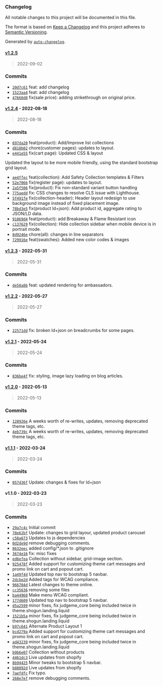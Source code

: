 ### Changelog

All notable changes to this project will be documented in this file.

The format is based on [Keep a Changelog](https://keepachangelog.com/en/1.0.0/)
and this project adheres to [Semantic Versioning](https://semver.org/spec/v2.0.0.html).

Generated by [`auto-changelog`](https://github.com/CookPete/auto-changelog).

#### [v1.2.5](https://github.com/UtahGooner/standard-2021/compare/v1.2.4...v1.2.5)

> 2022-09-02

### Commits

- [`20d7c61`](https://github.com/UtahGooner/standard-2021/commit/20d7c61c3362de13a996c5051dde9cd6ef7a80ee)  feat: add changelog
- [`1523aa4`](https://github.com/UtahGooner/standard-2021/commit/1523aa4a8dc8f1c6be99e418718f3bf4621ef326)  feat: add changelog
- [`47660d0`](https://github.com/UtahGooner/standard-2021/commit/47660d0ef186f5c9f72ca6fe97c76cb479b58c00)  fix(sale price): adding strikethrough on original price.

#### [v1.2.4](https://github.com/UtahGooner/standard-2021/compare/v1.2.3...v1.2.4) - 2022-08-18

> 2022-08-18

### Commits

- [`697da20`](https://github.com/UtahGooner/standard-2021/commit/697da2074ae0410451b455f9367f48fe84380d2a)  feat(product): Add/Improve list collections
- [`d818b02`](https://github.com/UtahGooner/standard-2021/commit/d818b0219a35ba3731d73050031693d240c2c8aa)  chore(customer pages): updates to layout.
- [`e441e55`](https://github.com/UtahGooner/standard-2021/commit/e441e5557a79129c09066aac2c7e57714e9a2b13)  fix(cart page): Updated CSS & layout

Updated the layout to be more mobile friendly, using the standard bootstrap grid layout.
- [`ae4ffec`](https://github.com/UtahGooner/standard-2021/commit/ae4ffecd71c9a70c9c96a0c0c8de0f71feacc7dd)  feat(collection): Add Safety Collection templates & Filters
- [`52e706b`](https://github.com/UtahGooner/standard-2021/commit/52e706bbc9735085d82106302b65dcbff283426e)  fix(register page): updates to layout.
- [`2a5f506`](https://github.com/UtahGooner/standard-2021/commit/2a5f506faba0c973fbde7618a4ce719766f48390)  fix(product): Fix non-standard variant button handling
- [`775aedd`](https://github.com/UtahGooner/standard-2021/commit/775aedd2036745620254ca8e262ffb16b8cdd1c4)  fix: CSS changes to resolve CLS issue with Lighthouse.
- [`5f491fe`](https://github.com/UtahGooner/standard-2021/commit/5f491fe6c177fc18b2598cb5d285de8728cead05)  fix(collection-header): Header layout redesign to use background image instead of fixed placement image.
- [`78bd3e5`](https://github.com/UtahGooner/standard-2021/commit/78bd3e5dccbe710ff9ac5ab45fcc945dbc668abd)  fix(product ld+json): Add product id, aggregate rating to JSON/LD data.
- [`91869d4`](https://github.com/UtahGooner/standard-2021/commit/91869d4d6003236163c30cca023e80e6fc499015)  feat(product): add Breakaway & Flame Resistant icon
- [`c137629`](https://github.com/UtahGooner/standard-2021/commit/c1376294b2b08995fc589cfb52690aaa2c43638d)  fix(collection): Hide collection sidebar when mobile device is in portrait mode.
- [`8d9246e`](https://github.com/UtahGooner/standard-2021/commit/8d9246eb91c0b205799d99e18eb696f7d805f15c)  chore(all): changes in line separators
- [`729916e`](https://github.com/UtahGooner/standard-2021/commit/729916eb3bbd518ffcf248d3809f1ecb9467d6b7)  feat(swatches): Added new color codes & images

#### [v1.2.3](https://github.com/UtahGooner/standard-2021/compare/v1.2.2...v1.2.3) - 2022-05-31

> 2022-05-31

### Commits

- [`de58a8b`](https://github.com/UtahGooner/standard-2021/commit/de58a8ba00c18875e5492fade8dfa4f77cec693e)  feat: updated rendering for ambassadors.

#### [v1.2.2](https://github.com/UtahGooner/standard-2021/compare/v1.2.1...v1.2.2) - 2022-05-27

> 2022-05-27

### Commits

- [`22571dd`](https://github.com/UtahGooner/standard-2021/commit/22571dd8dea4aca86d83570c3f45baf713412b61)  fix: broken ld+json on breadcrumbs for some pages.

#### [v1.2.1](https://github.com/UtahGooner/standard-2021/compare/v1.2.0...v1.2.1) - 2022-05-24

> 2022-05-24

### Commits

- [`836be4f`](https://github.com/UtahGooner/standard-2021/commit/836be4f8bbfb002f6c534573227459a5068c1974)  fix: styling, image lazy loading on blog articles.

#### [v1.2.0](https://github.com/UtahGooner/standard-2021/compare/v1.1.1...v1.2.0) - 2022-05-13

> 2022-05-13

### Commits

- [`128926e`](https://github.com/UtahGooner/standard-2021/commit/128926e2b79f1615b0731c72493a6b5b2aa51c82)  A weeks worth of re-writes, updates, removing deprecated theme tags, etc.
- [`4eb739c`](https://github.com/UtahGooner/standard-2021/commit/4eb739cc165c943ff11296ab7d943e70a990b9ca)  A weeks worth of re-writes, updates, removing deprecated theme tags, etc.

#### [v1.1.1](https://github.com/UtahGooner/standard-2021/compare/v1.1.0...v1.1.1) - 2022-03-24

> 2022-03-24

### Commits

- [`057d36f`](https://github.com/UtahGooner/standard-2021/commit/057d36f578dbdde9540746620e494ceed6175651)  Update: changes & fixes for ld+json

#### v1.1.0 - 2022-03-23

> 2022-03-23

### Commits

- [`29a7c4c`](https://github.com/UtahGooner/standard-2021/commit/29a7c4cd5d88e22edd4939a6665971228ef5d72f)  Initial commit
- [`78e62bf`](https://github.com/UtahGooner/standard-2021/commit/78e62bf77f88b7d8619052e9846b371f344c3e7f)  Update: changes to grid layour, updated product carousel
- [`c58a673`](https://github.com/UtahGooner/standard-2021/commit/c58a673d2ed9fea528ba40970f25e44e18571251)  Updates to js dependencies
- [`0d2de9d`](https://github.com/UtahGooner/standard-2021/commit/0d2de9dfc8f119408ce02199b98676d6af18caa1)  remove debugging comments.
- [`8632eec`](https://github.com/UtahGooner/standard-2021/commit/8632eec27f922e00a1740966519549f1b28de6f7)  added config/*.json to .gitignore
- [`3674e16`](https://github.com/UtahGooner/standard-2021/commit/3674e16ccba014450e8c9dd3d3b84310d22e15d7)  fix: misc fixes
- [`ed6efea`](https://github.com/UtahGooner/standard-2021/commit/ed6efea7341baa68fa48ff948e1389601c3ea35d)  Collection without sidebar, grid-image section.
- [`925478f`](https://github.com/UtahGooner/standard-2021/commit/925478f4eb08d1e26a1d878f22772a88a61c8159)  Added support for customizing theme cart messages and promo link on cart and popout cart.
- [`1a49f4d`](https://github.com/UtahGooner/standard-2021/commit/1a49f4d808122b8d34b3e47abe6ad7e9454901ae)  Updated top nav to bootstrap 5 navbar.
- [`2dcbe2d`](https://github.com/UtahGooner/standard-2021/commit/2dcbe2d4ebebfa88b866be54cd5102554067ab8d)  Added tags for WCAG compliance.
- [`966704d`](https://github.com/UtahGooner/standard-2021/commit/966704d68cea4df16c691c1bf330e9e102c974bf)  Latest changes to theme online.
- [`cc35636`](https://github.com/UtahGooner/standard-2021/commit/cc3563654fe694e835df9492ab63c6c9a887bb65)  removing some files
- [`ba44968`](https://github.com/UtahGooner/standard-2021/commit/ba44968db1fe2e931d3679c4bbfad3e14a441632)  Make menu WCAG compliant.
- [`177d609`](https://github.com/UtahGooner/standard-2021/commit/177d60983a2ad7ac44c113db736b024a3eed569a)  Updated top nav to bootstrap 5 navbar.
- [`d5a2599`](https://github.com/UtahGooner/standard-2021/commit/d5a2599c1c3660a4a8206f873cb3d39db03d017c)  minor fixes, fix judgeme_core being included twice in theme.shogun.landing.liquid
- [`1521b5a`](https://github.com/UtahGooner/standard-2021/commit/1521b5ae8ecfb309826f2a1d4fe3e3de0c9de799)  minor fixes, fix judgeme_core being included twice in theme.shogun.landing.liquid
- [`b97c641`](https://github.com/UtahGooner/standard-2021/commit/b97c641a5b83f1cb3a5d6591d05b63fc3b20e70b)  Alternate Product Layout 1
- [`bcd279a`](https://github.com/UtahGooner/standard-2021/commit/bcd279af26de71536ae5afe69b66c3576842a709)  Added support for customizing theme cart messages and promo link on cart and popout cart.
- [`ad43239`](https://github.com/UtahGooner/standard-2021/commit/ad432397a9700005ca15f0d7689098e90dcdb02f)  minor fixes, fix judgeme_core being included twice in theme.shogun.landing.liquid
- [`b9b6e07`](https://github.com/UtahGooner/standard-2021/commit/b9b6e0727aca2d079227cc97effad0c4acc1b7e3)  Collection without products
- [`4461dc3`](https://github.com/UtahGooner/standard-2021/commit/4461dc3b68a987196d12f09ff616e931674c25e9)  Live updates from shopify
- [`8b94425`](https://github.com/UtahGooner/standard-2021/commit/8b9442553e9389ed0d399ebf7f18a5d996bfcde3)  Minor tweaks to bootstrap 5 navbar.
- [`b88092d`](https://github.com/UtahGooner/standard-2021/commit/b88092d6c774bda475ac5a1652ed50b89c00016c)  Live updates from shopify
- [`7aefdfc`](https://github.com/UtahGooner/standard-2021/commit/7aefdfc8adafdebe63f79ebdc0f528cfe6275aa6)  Fix typo.
- [`268e7ef`](https://github.com/UtahGooner/standard-2021/commit/268e7ef749c149c6979c8f44db8db72f388c97db)  remove debugging comments.
